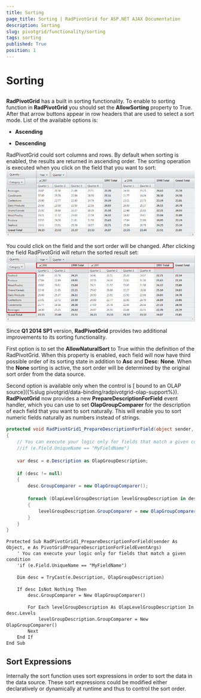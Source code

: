 ```yaml
---
title: Sorting
page_title: Sorting | RadPivotGrid for ASP.NET AJAX Documentation
description: Sorting
slug: pivotgrid/functionality/sorting
tags: sorting
published: True
position: 1
---
```


# Sorting



## 

**RadPivotGrid** has a built in sorting functionality. To enable to sorting function in **RadPivotGrid** you should set the **AllowSorting** property to True. After that arrow buttons appear in row headers that are used to select a sort mode. List of the available options is:

* **Ascending**

* **Descending**

RadPivotGrid could sort columns and rows. By default when sorting is enabled, the results are returned in ascending order. The sorting operation is executed when you click on the field that you want to sort:
![Pivot Grid-Basic-Sorting 1](images/PivotGrid-Basic-Sorting1.png)

You could click on the field and the sort order will be changed. After clicking the field RadPivotGrid will return the sorted result set:
![Pivot Grid-Basic-Sorting 2](images/PivotGrid-Basic-Sorting2.png)

Since **Q1 2014 SP1** version, **RadPivotGrid** provides two additional improvements to its sorting functionality.

First option is to set the **AllowNaturalSort** to True within the definition of the RadPivotGrid. When this property is enabled, each field will now have third possible order of its sorting state in addition to **Asc** and **Desc**: **None**. When the **None** sorting is active, the sort order will be determined by the original sort order from the data source.

Second option is available only when the control is [ bound to an OLAP source]({%slug pivotgrid/data-binding/radpivotgrid-olap-support%}). **RadPivotGrid** now provides a new **PrepareDescriptionForField** event handler, which you can use to set **OlapGroupComparer** for the description of each field that you want to sort naturally. This will enable you to sort numeric fields naturally as numbers instead of strings.



````C#
protected void RadPivotGrid1_PrepareDescriptionForField(object sender, PivotGridPrepareDescriptionForFieldEventArgs e)
{
    // You can execute your logic only for fields that match a given condition
    //if (e.Field.UniqueName == "MyFieldName")

    var desc = e.Description as OlapGroupDescription;

    if (desc != null)
    {
        desc.GroupComparer = new OlapGroupComparer();

        foreach (OlapLevelGroupDescription levelGroupDescription in desc.Levels)
        {
            levelGroupDescription.GroupComparer = new OlapGroupComparer();
        }
    }
}
````
````VB.NET
Protected Sub RadPivotGrid1_PrepareDescriptionForField(sender As Object, e As PivotGridPrepareDescriptionForFieldEventArgs)
    ' You can execute your logic only for fields that match a given condition
    'if (e.Field.UniqueName == "MyFieldName")

    Dim desc = TryCast(e.Description, OlapGroupDescription)

    If desc IsNot Nothing Then
        desc.GroupComparer = New OlapGroupComparer()

        For Each levelGroupDescription As OlapLevelGroupDescription In desc.Levels
            levelGroupDescription.GroupComparer = New OlapGroupComparer()
        Next
    End If
End Sub
````


## Sort Expressions

Internally the sort function uses sort expressions in order to sort the data in the data source. These sort expressions could be modified either declaratively or dynamically at runtime and thus to control the sort order.
